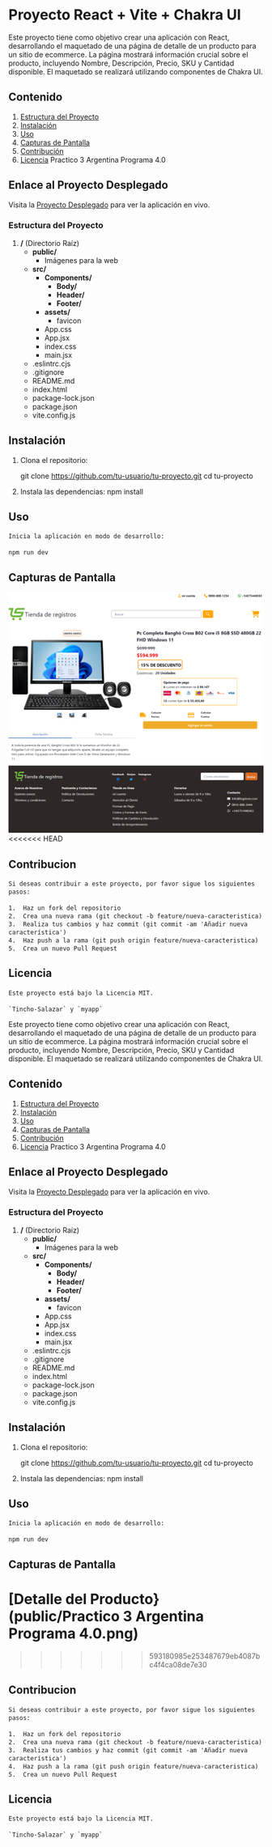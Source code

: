 # Proyecto React + Vite + Chakra UI

Este proyecto tiene como objetivo crear una aplicación con React, desarrollando el maquetado de una página de detalle de un producto para un sitio de ecommerce. La página mostrará información crucial sobre el producto, incluyendo Nombre, Descripción, Precio, SKU y Cantidad disponible. El maquetado se realizará utilizando componentes de Chakra UI.

## Contenido

1. [Estructura del Proyecto](#estructura-del-proyecto)
2. [Instalación](#instalación)
3. [Uso](#uso)
4. [Capturas de Pantalla](#capturas-de-pantalla)
5. [Contribución](#contribución)
6. [Licencia](#licencia)
Practico 3 Argentina Programa 4.0

## Enlace al Proyecto Desplegado

Visita la [Proyecto Desplegado](https://tincho-salazar.github.io/miapp/) para ver la aplicación en vivo.

### Estructura del Proyecto

1. **/** (Directorio Raíz)
   - **public/**
      - Imágenes para la web
   - **src/**
      - **Components/**
         - **Body/**
         - **Header/**
         - **Footer/**
      - **assets/**
         - favicon
      - App.css
      - App.jsx
      - index.css
      - main.jsx
   - .eslintrc.cjs
   - .gitignore
   - README.md
   - index.html
   - package-lock.json
   - package.json
   - vite.config.js


## Instalación

1. Clona el repositorio:

    git clone https://github.com/tu-usuario/tu-proyecto.git
    cd tu-proyecto

2. Instala las dependencias:
    npm install

## Uso
    Inicia la aplicación en modo de desarrollo:

    npm run dev

## Capturas de Pantalla
![descripción de la imágen](public/Imagen_producto.png)
<<<<<<< HEAD

## Contribucion

    Si deseas contribuir a este proyecto, por favor sigue los siguientes pasos:

    1.  Haz un fork del repositorio
    2.  Crea una nueva rama (git checkout -b feature/nueva-caracteristica)
    3.  Realiza tus cambios y haz commit (git commit -am 'Añadir nueva característica')
    4.  Haz push a la rama (git push origin feature/nueva-caracteristica)
    5.  Crea un nuevo Pull Request

## Licencia
    Este proyecto está bajo la Licencia MIT.

    `Tincho-Salazar` y `myapp` 


Este proyecto tiene como objetivo crear una aplicación con React, desarrollando el maquetado de una página de detalle de un producto para un sitio de ecommerce. La página mostrará información crucial sobre el producto, incluyendo Nombre, Descripción, Precio, SKU y Cantidad disponible. El maquetado se realizará utilizando componentes de Chakra UI.

## Contenido

1. [Estructura del Proyecto](#estructura-del-proyecto)
2. [Instalación](#instalación)
3. [Uso](#uso)
4. [Capturas de Pantalla](#capturas-de-pantalla)
5. [Contribución](#contribución)
6. [Licencia](#licencia)
Practico 3 Argentina Programa 4.0

## Enlace al Proyecto Desplegado

Visita la [Proyecto Desplegado](https://tincho-salazar.github.io/miapp/) para ver la aplicación en vivo.

### Estructura del Proyecto

1. **/** (Directorio Raíz)
   - **public/**
      - Imágenes para la web
   - **src/**
      - **Components/**
         - **Body/**
         - **Header/**
         - **Footer/**
      - **assets/**
         - favicon
      - App.css
      - App.jsx
      - index.css
      - main.jsx
   - .eslintrc.cjs
   - .gitignore
   - README.md
   - index.html
   - package-lock.json
   - package.json
   - vite.config.js


## Instalación

1. Clona el repositorio:

    git clone https://github.com/tu-usuario/tu-proyecto.git
    cd tu-proyecto

2. Instala las dependencias:
    npm install

## Uso
    Inicia la aplicación en modo de desarrollo:

    npm run dev

## Capturas de Pantalla
[Detalle del Producto}(public/Practico 3 Argentina Programa 4.0.png)
=======
>>>>>>> 593180985e253487679eb4087bc4f4ca08de7e30

## Contribucion

    Si deseas contribuir a este proyecto, por favor sigue los siguientes pasos:

    1.  Haz un fork del repositorio
    2.  Crea una nueva rama (git checkout -b feature/nueva-caracteristica)
    3.  Realiza tus cambios y haz commit (git commit -am 'Añadir nueva característica')
    4.  Haz push a la rama (git push origin feature/nueva-caracteristica)
    5.  Crea un nuevo Pull Request

## Licencia
    Este proyecto está bajo la Licencia MIT.

    `Tincho-Salazar` y `myapp` 

